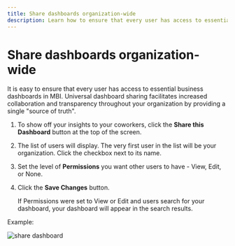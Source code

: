 ```yaml
---
title: Share dashboards organization-wide
description: Learn how to ensure that every user has access to essential business dashboards in MBI.
---
```

# Share dashboards organization-wide

It is easy to ensure that every user has access to essential business dashboards in MBI. Universal dashboard sharing facilitates increased collaboration and transparency throughout your organization by providing a single "source of truth".

1. To show off your insights to your coworkers, click the **Share this Dashboard** button at the top of the screen.

1. The list of users will display. The very first user in the list will be your organization. Click the checkbox next to its name.

1. Set the level of **Permissions** you want other users to have - View, Edit, or None.

1. Click the **Save Changes** button.

   If Permissions were set to View or Edit and users search for your dashboard, your dashboard will appear in the search results.

Example:

![share dashboard](../../mbi/assets//share.gif)<!--{: width="675" height="311"}-->
